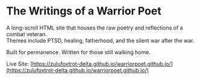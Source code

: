 # The Writings of a Warrior Poet

A long-scroll HTML site that houses the raw poetry and reflections of a combat veteran.  
Themes include PTSD, healing, fatherhood, and the silent war after the war.

Built for permanence. Written for those still walking home.

Live Site: [https://zulufoxtrot-delta.github.io/warriorpoet.github.io/](https://zulufoxtrot-delta.github.io/warriorpoet.github.io/)
